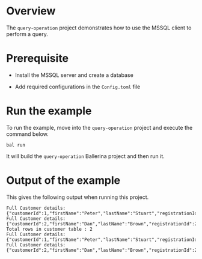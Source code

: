 # Overview

The `query-operation` project demonstrates how to use the MSSQL client to perform a query.

# Prerequisite

* Install the MSSQL server and create a database

* Add required configurations in the `Config.toml` file

# Run the example

To run the example, move into the `query-operation` project and execute the command below.

```shell
bal run
```
It will build the `query-operation` Ballerina project and then run it.

# Output of the example

This gives the following output when running this project.

```shell
Full Customer details: {"customerId":1,"firstName":"Peter","lastName":"Stuart","registrationId":1,"creditLimit":5000.75,"country":"USA"}
Full Customer details: {"customerId":2,"firstName":"Dan","lastName":"Brown","registrationId":2,"creditLimit":10000.0,"country":"UK"}
Total rows in customer table : 2
Full Customer details: {"customerId":1,"firstName":"Peter","lastName":"Stuart","registrationId":1,"creditLimit":5000.75,"country":"USA"}
Full Customer details: {"customerId":2,"firstName":"Dan","lastName":"Brown","registrationId":2,"creditLimit":10000.0,"country":"UK"}
```